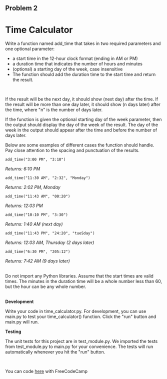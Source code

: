 ## Problem 2
# Time Calculator
Write a function named add_time that takes in two required parameters and one optional parameter:

- a start time in the 12-hour clock format (ending in AM or PM)
- a duration time that indicates the number of hours and minutes
- (optional) a starting day of the week, case insensitive
- The function should add the duration time to the start time and return the result.
<br>

If the result will be the next day, it should show (next day) after the time. If the result will be more than one day later, it should show (n days later) after the time, where "n" is the number of days later.
<br>

If the function is given the optional starting day of the week parameter, then the output should display the day of the week of the result. The day of the week in the output should appear after the time and before the number of days later.
<br>

Below are some examples of different cases the function should handle. Pay close attention to the spacing and punctuation of the results.
<br>

```
add_time("3:00 PM", "3:10")
```
_Returns: 6:10 PM_
```
add_time("11:30 AM", "2:32", "Monday")
```
_Returns: 2:02 PM, Monday_
```
add_time("11:43 AM", "00:20")
```
_Returns: 12:03 PM_
```
add_time("10:10 PM", "3:30")
```
_Returns: 1:40 AM (next day)_
```
add_time("11:43 PM", "24:20", "tueSday")
```
_Returns: 12:03 AM, Thursday (2 days later)_
```
add_time("6:30 PM", "205:12")
```
_Returns: 7:42 AM (9 days later)_

<br>
Do not import any Python libraries. Assume that the start times are valid times. The minutes in the duration time will be a whole number less than 60, but the hour can be any whole number.
<br>
<br>

  
**Development**
<br>

Write your code in time_calculator.py. For development, you can use main.py to test your time_calculator() function. Click the "run" button and main.py will run.

**Testing**
<br>

The unit tests for this project are in test_module.py. We imported the tests from test_module.py to main.py for your convenience. The tests will run automatically whenever you hit the "run" button.

<br>

You can code [here](https://replit.com/github/freeCodeCamp/boilerplate-time-calculator) with FreeCodeCamp
